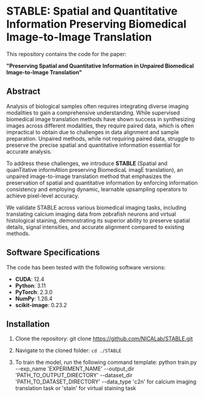# STABLE: Spatial and Quantitative Information Preserving Biomedical Image-to-Image Translation

This repository contains the code for the paper:

**"Preserving Spatial and Quantitative Information in Unpaired Biomedical Image-to-Image Translation"**

## Abstract

Analysis of biological samples often requires integrating diverse imaging modalities to gain a comprehensive understanding. While supervised biomedical image translation methods have shown success in synthesizing images across different modalities, they require paired data, which is often impractical to obtain due to challenges in data alignment and sample preparation. Unpaired methods, while not requiring paired data, struggle to preserve the precise spatial and quantitative information essential for accurate analysis.

To address these challenges, we introduce **STABLE** (Spatial and quanTitative informAtion preserving BiomedicaL imagE translation), an unpaired image-to-image translation method that emphasizes the preservation of spatial and quantitative information by enforcing information consistency and employing dynamic, learnable upsampling operators to achieve pixel-level accuracy. 

We validate STABLE across various biomedical imaging tasks, including translating calcium imaging data from zebrafish neurons and virtual histological staining, demonstrating its superior ability to preserve spatial details, signal intensities, and accurate alignment compared to existing methods.

## Software Specifications

The code has been tested with the following software versions:

- **CUDA**: 12.4
- **Python**: 3.11
- **PyTorch**: 2.3.0
- **NumPy**: 1.26.4
- **scikit-image**: 0.23.2

## Installation

1. Clone the repository:
git clone https://github.com/NICALab/STABLE.git

2. Navigate to the cloned folder:
`cd ./STABLE`

3. To train the model, run the following command template:
python train.py --exp_name 'EXPERIMENT_NAME' --output_dir 'PATH_TO_OUTPUT_DIRECTORY' --dataset_dir 'PATH_TO_DATASET_DIRECTORY' --data_type 'c2n' for calcium imaging translation task or 'stain' for virtual staining task
